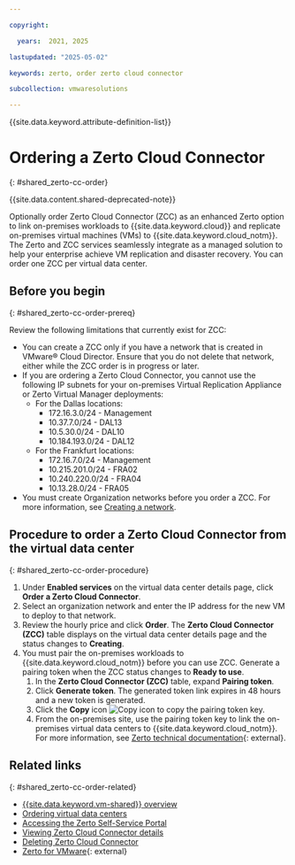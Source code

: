 ```yaml
---

copyright:

  years:  2021, 2025

lastupdated: "2025-05-02"

keywords: zerto, order zerto cloud connector

subcollection: vmwaresolutions

---
```


{{site.data.keyword.attribute-definition-list}}

# Ordering a Zerto Cloud Connector
{: #shared_zerto-cc-order}

{{site.data.content.shared-deprecated-note}}

Optionally order Zerto Cloud Connector (ZCC) as an enhanced Zerto option to link on-premises workloads to {{site.data.keyword.cloud}} and replicate on-premises virtual machines (VMs) to {{site.data.keyword.cloud_notm}}. The Zerto and ZCC services seamlessly integrate as a managed solution to help your enterprise achieve VM replication and disaster recovery. You can order one ZCC per virtual data center.

## Before you begin
{: #shared_zerto-cc-order-prereq}

Review the following limitations that currently exist for ZCC:

* You can create a ZCC only if you have a network that is created in VMware® Cloud Director. Ensure that you do not delete that network, either while the ZCC order is in progress or later.
* If you are ordering a Zerto Cloud Connector, you cannot use the following IP subnets for your on-premises Virtual Replication Appliance or Zerto Virtual Manager deployments:
   * For the Dallas locations:
      * 172.16.3.0/24 - Management
      * 10.37.7.0/24 - DAL13
      * 10.5.30.0/24 - DAL10
      * 10.184.193.0/24 - DAL12
   * For the Frankfurt locations:
      * 172.16.7.0/24 - Management
      * 10.215.201.0/24 - FRA02
      * 10.240.220.0/24 - FRA04
      * 10.13.28.0/24 - FRA05
* You must create Organization networks before you order a ZCC. For more information, see [Creating a network](/docs/vmwaresolutions?topic=vmwaresolutions-shared_vcd-ops-guide#shared_vcd-ops-guide-create-network).

## Procedure to order a Zerto Cloud Connector from the virtual data center
{: #shared_zerto-cc-order-procedure}

1. Under **Enabled services** on the virtual data center details page, click **Order a Zerto Cloud Connector**.
2. Select an organization network and enter the IP address for the new VM to deploy to that network.
3. Review the hourly price and click **Order**. The **Zerto Cloud Connector (ZCC)** table displays on the virtual data center details page and the status changes to **Creating**.
4. You must pair the on-premises workloads to {{site.data.keyword.cloud_notm}} before you can use ZCC. Generate a pairing token when the ZCC status changes to **Ready to use**.
   1. In the **Zerto Cloud Connector (ZCC)** table, expand **Pairing token**.
   2. Click **Generate token**. The generated token link expires in 48 hours and a new token is generated.
   3. Click the **Copy** icon ![Copy icon](../../icons/copy.svg "Copy") to copy the pairing token key.
   4. From the on-premises site, use the pairing token key to link the on-premises virtual data centers to {{site.data.keyword.cloud_notm}}. For more information, see [Zerto technical documentation](https://help.zerto.com/category/WmWare_9.7){: external}.

## Related links
{: #shared_zerto-cc-order-related}

* [{{site.data.keyword.vm-shared}} overview](/docs/vmwaresolutions?topic=vmwaresolutions-shared_overview)
* [Ordering virtual data centers](/docs/vmwaresolutions?topic=vmwaresolutions-shared_ordering)
* [Accessing the Zerto Self-Service Portal](/docs/vmwaresolutions?topic=vmwaresolutions-shared_zerto-portal)
* [Viewing Zerto Cloud Connector details](/docs/vmwaresolutions?topic=vmwaresolutions-shared_zerto-cc-view)
* [Deleting Zerto Cloud Connector](/docs/vmwaresolutions?topic=vmwaresolutions-shared_zerto-cc-delete)
* [Zerto for VMware](https://www.hpe.com/psnow/doc/a00135501enw){: external}
